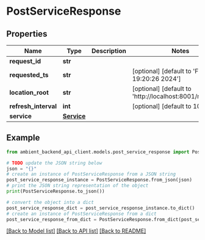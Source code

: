 # PostServiceResponse


## Properties

Name | Type | Description | Notes
------------ | ------------- | ------------- | -------------
**request_id** | **str** |  | 
**requested_ts** | **str** |  | [optional] [default to 'Fri May 10 19:20:26 2024']
**location_root** | **str** |  | [optional] [default to 'http://localhost:8001/requests/']
**refresh_interval** | **int** |  | [optional] [default to 10]
**service** | [**Service**](Service.md) |  | 

## Example

```python
from ambient_backend_api_client.models.post_service_response import PostServiceResponse

# TODO update the JSON string below
json = "{}"
# create an instance of PostServiceResponse from a JSON string
post_service_response_instance = PostServiceResponse.from_json(json)
# print the JSON string representation of the object
print(PostServiceResponse.to_json())

# convert the object into a dict
post_service_response_dict = post_service_response_instance.to_dict()
# create an instance of PostServiceResponse from a dict
post_service_response_from_dict = PostServiceResponse.from_dict(post_service_response_dict)
```
[[Back to Model list]](../README.md#documentation-for-models) [[Back to API list]](../README.md#documentation-for-api-endpoints) [[Back to README]](../README.md)


